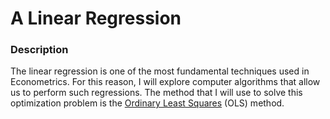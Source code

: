 # A Linear Regression

### Description

The linear regression is one of the most fundamental techniques used in Econometrics. For this reason, I will explore computer algorithms that allow us to perform such regressions. The method that I will use to solve this optimization problem is the [Ordinary Least Squares](https://en.wikipedia.org/wiki/Ordinary_least_squares) (OLS) method.



